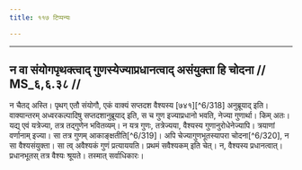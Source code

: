 ```yaml
---
title: ११७ टिप्पन्यः

---
```


[^6/316]: E1,6; E2: saptadaśo vai vaiśya

[^6/317]: E1,6,E2 (v.l.); E2: nāvaiśyasya

____________________________________________


## न वा संयोगपृथक्त्वाद् गुणस्येज्याप्रधानत्वाद् असंयुक्ता हि चोदना // MS_६,६.३८ //

न चैतद् अस्ति। पृथग् एतौ संयोगौ, एकं वाक्यं सप्तदश वैश्यस्य [७४१][^6/318] अनुब्रूयाद् इति। वाक्यान्तरम् अध्वरकल्पादिषु सप्तदशानुब्रूयाद् इति, स च गुण इज्याप्रधानो भवति, नेज्या गुणार्था। किम् अतः। यद्य् एवं यत्रेज्या, तत्र तद्गुणेन भवितव्यम्। न यत्र गुणः, तत्रेज्यया, वैश्यस्य गुणानुरोधेनेज्यापि। त्रयाणां वर्णानाम् इज्या। सा तत्र गुणम् आकाङ्क्षतीति[^6/319]। अपि चेज्यागुणभूतस्यापरा चोदना[^6/320], न सा वैश्यसंयुक्ता। सा त्व् अवैश्यकं गुणं प्रत्याययति। प्रथमं सवैश्यकम् इति चेत्। न, वैश्यस्य प्रधानत्वात्। प्रधानभूतस् तत्र वैश्यः श्रूयते। तस्मात् सर्वाधिकारः।
